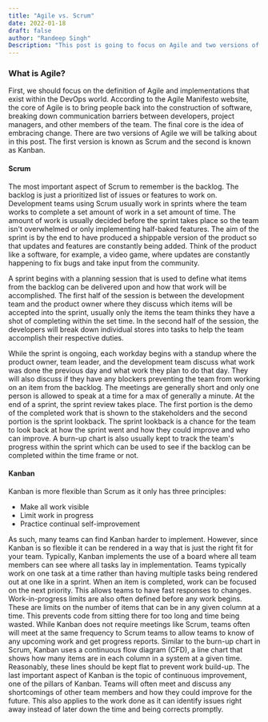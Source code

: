 ```yaml
---
title: "Agile vs. Scrum"
date: 2022-01-18
draft: false
author: "Randeep Singh"
Description: "This post is going to focus on Agile and two versions of Agile that are used in modern software development. First we will focus on Scrum and then move onto Kanban."
---
```


### What is Agile?

First, we should focus on the definition of Agile and implementations that exist within the DevOps world. According to the Agile
Manifesto website, the core of Agile is to bring people back into the construction of software, breaking down communication barriers
between developers, project managers, and other members of the team. The final core is the idea of embracing change. There are two
versions of Agile we will be talking about in this post. The first version is known as Scrum and the second is known as Kanban.

#### Scrum

The most important aspect of Scrum to remember is the backlog. The backlog is just a prioritized list of issues or features to work on.
Development teams using Scrum usually work in sprints where the team works to complete a set amount of work in a set amount of time. The
amount of work is usually decided before the sprint takes place so the team isn't overwhelmed or only implementing half-baked features.
The aim of the sprint is by the end to have produced a shippable version of the product so that updates and features are constantly being
added. Think of the product like a software, for example, a video game, where updates are constantly happening to fix bugs and take input from the community. 

A sprint begins with a planning session that is used to define what items from the backlog can be delivered upon and how that work will be accomplished. The first half of the session is between the development team and the product owner where they discuss which items will be accepted into the sprint, usually only the items the team thinks they have a shot of completing within the set time. In the second half of the session, the developers will break down individual stores into tasks to help the team accomplish their respective duties. 

While the sprint is ongoing, each workday begins with a standup where the product owner, team leader, and the development team discuss what work was done the previous day and what work they plan to do that day. They will also discuss if they have any blockers preventing the team from working on an item from the backlog. The meetings are generally short and only one person is allowed to speak at a time for a max of generally a minute. At the end of a sprint, the sprint review takes place. The first portion is the demo of the completed work that is shown to the stakeholders and the second portion is the sprint lookback. The sprint lookback is a chance for the team to look back at how the sprint went and how they could improve and who can improve. A burn-up chart is also usually kept to track the team's progress within the sprint which can be used to see if the backlog can be completed within the time frame or not. 

#### Kanban

Kanban is more flexible than Scrum as it only has three principles:

- Make all work visible
- Limit work in progress
- Practice continual self-improvement

As such, many teams can find Kanban harder to implement. However, since Kanban is so flexible it can be rendered in a way that is just the right fit for your team. Typically, Kanban implements the use of a board where all team members can see where all tasks lay in implementation. Teams typically work on one task at a time rather than having multiple tasks being rendered out at one like in a sprint. When an item is completed, work can be focused on the next priority. This allows teams to have fast responses to changes. Work-in-progress limits are also often defined before any work begins. These are limits on the number of items that can be in any given column at a time. This prevents code from sitting there for too long and time being wasted. While Kanban does not require meetings like Scrum, teams often will meet at the same frequency to Scrum teams to allow teams to know of any upcoming work and get progress reports. Similar to the burn-up chart in Scrum, Kanban uses a continuous flow diagram (CFD), a line chart that shows how many items are in each column in a system at a given time. Reasonably, these lines should be kept flat to prevent work build-up. The last important aspect of Kanban is the topic of continuous improvement, one of the pillars of Kanban. Teams will often meet and discuss any shortcomings of other team members and how they could improve for the future. This also applies to the work done as it can identify issues right away instead of later down the time and being corrects promptly.   